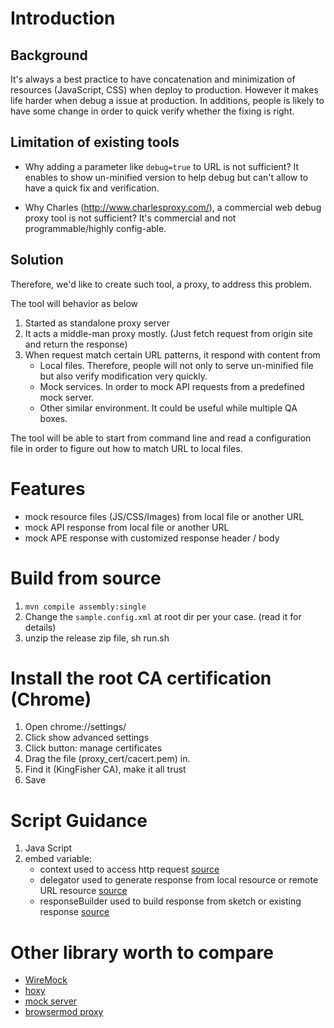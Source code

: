 # Introduction

## Background

It's always a best practice to have concatenation and minimization of resources (JavaScript, CSS) when deploy to production.
However it makes life harder when debug a issue at production.
In additions, people is likely to have some change in order to quick verify whether the fixing is right.


## Limitation of existing tools

- Why adding a parameter like `debug=true` to URL is not sufficient?
It enables to show un-minified version to help debug but can't allow to have a quick fix and verification.

- Why Charles (http://www.charlesproxy.com/), a commercial web debug proxy tool is not sufficient?
It's commercial and not programmable/highly config-able.


## Solution

Therefore, we'd like to create such tool, a proxy, to address this problem.

The tool will behavior as below

1. Started as standalone proxy server
2. It acts a middle-man proxy mostly. (Just fetch request from origin site and return the response)
3. When request match certain URL patterns, it respond with content from
    - Local files. Therefore, people will not only to serve un-minified file but also verify modification very quickly.
    - Mock services. In order to mock API requests from a predefined mock server.
    - Other similar environment. It could be useful while multiple QA boxes.

The tool will be able to start from command line and read a configuration file in order to figure out how to match URL to local files.

# Features

  - mock resource files (JS/CSS/Images) from local file or another URL
  - mock API response from local file or another URL
  - mock APE response with customized response header / body

# Build from source

  1. `mvn compile assembly:single`
  2. Change the `sample.config.xml` at root dir per your case. (read it for details)
  3. unzip the release zip file, sh run.sh

# Install the root CA certification (Chrome)

  1. Open chrome://settings/
  2. Click show advanced settings
  3. Click button: manage certificates
  4. Drag the file (proxy_cert/cacert.pem) in.
  5. Find it (KingFisher CA), make it all trust
  6. Save

# Script Guidance

  1. Java Script
  2. embed variable:
     - context
      used to access http request
      [source](src/main/java/com/kingfisher/proxy/Context.java)
     - delegator
     used to generate response from local resource or remote URL resource
      [source](src/main/java/com/kingfisher/proxy/resolver/Delegator.java)
     - responseBuilder
     used to build response from sketch or existing response
      [source](src/main/java/com/kingfisher/proxy/util/HttpResponseBuilder.java)

# Other library worth to compare

- [WireMock](http://wiremock.org/)
- [hoxy](http://greim.github.io/hoxy/)
- [mock server](http://mock-server.com/)
- [browsermod proxy](http://bmp.lightbody.net/)

